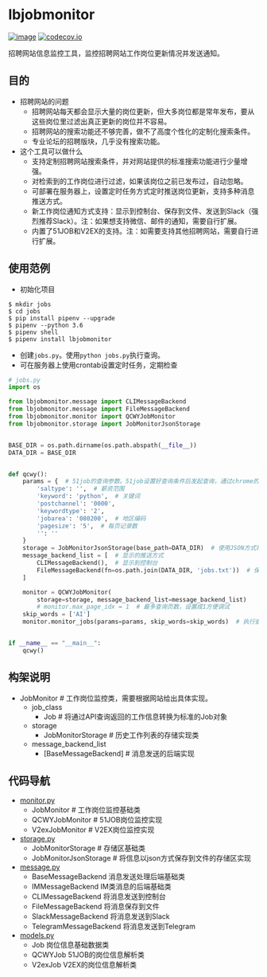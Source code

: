 lbjobmonitor
==========

[![image](https://secure.travis-ci.org/vicalloy/jobmonitor.svg?branch=master)](http://travis-ci.org/vicalloy/jobmonitor)
[![codecov.io](https://codecov.io/github/vicalloy/jobmonitor/coverage.svg?branch=master)](https://codecov.io/github/vicalloy/jobmonitor)

招聘网站信息监控工具，监控招聘网站工作岗位更新情况并发送通知。

## 目的

- 招聘网站的问题
	- 招聘网站每天都会显示大量的岗位更新，但大多岗位都是常年发布，要从这些岗位里过滤出真正更新的岗位并不容易。
	- 招聘网站的搜索功能还不够完善，做不了高度个性化的定制化搜索条件。
	- 专业论坛的招聘版块，几乎没有搜索功能。
- 这个工具可以做什么
	- 支持定制招聘网站搜索条件，并对网站提供的标准搜索功能进行少量增强。
	- 对检索到的工作岗位进行过滤，如果该岗位之前已发布过，自动忽略。
	- 可部署在服务器上，设置定时任务方式定时推送岗位更新，支持多种消息推送方式。
	- 新工作岗位通知方式支持：显示到控制台、保存到文件、发送到Slack（强烈推荐Slack）。注：如果想支持微信、邮件的通知，需要自行扩展。
	- 内置了51JOB和V2EX的支持。注：如需要支持其他招聘网站，需要自行进行扩展。

## 使用范例

- 初始化项目

```
$ mkdir jobs
$ cd jobs
$ pip install pipenv --upgrade
$ pipenv --python 3.6
$ pipenv shell
$ pipenv install lbjobmonitor
```


- 创建`jobs.py`。使用`python jobs.py`执行查询。
- 可在服务器上使用crontab设置定时任务，定期检查

```python
# jobs.py
import os

from lbjobmonitor.message import CLIMessageBackend
from lbjobmonitor.message import FileMessageBackend
from lbjobmonitor.monitor import QCWYJobMonitor
from lbjobmonitor.storage import JobMonitorJsonStorage


BASE_DIR = os.path.dirname(os.path.abspath(__file__))
DATA_DIR = BASE_DIR


def qcwy():
    params = {  # 51job的查询参数。51job设置好查询条件后发起查询，通过chrome的调试功能查看请求的具体参数。
        'saltype': '',  # 薪资范围
        'keyword': 'python',  # 关键词
        'postchannel': '0000',
        'keywordtype': '2',
        'jobarea': '080200',  # 地区编码
        'pagesize': '5',  # 每页记录数
        '': ''
    }
    storage = JobMonitorJsonStorage(base_path=DATA_DIR)  # 使用JSON方式将工作列表保存到当前目录
    message_backend_list = [  # 显示的推送方式
        CLIMessageBackend(),  # 显示到控制台
        FileMessageBackend(fn=os.path.join(DATA_DIR, 'jobs.txt'))  # 保存到文件
    ]

    monitor = QCWYJobMonitor(
        storage=storage, message_backend_list=message_backend_list)
		# monitor.max_page_idx = 1  # 最多查询页数，设置成1方便调试
    skip_words = ['AI']
    monitor.monitor_jobs(params=params, skip_words=skip_words)  # 执行查询


if __name__ == "__main__":
    qcwy()
```

## 构架说明

- JobMonitor # 工作岗位监控类，需要根据网站给出具体实现。
	- job_class
		- Job  # 将通过API查询返回的工作信息转换为标准的Job对象
	- storage
		- JobMonitorStorage  # 历史工作列表的存储实现类
	- message_backend_list
		- [BaseMessageBackend]  # 消息发送的后端实现

## 代码导航

- [monitor.py](https://github.com/vicalloy/jobmonitor/blob/master/lbjobmonitor/monitor.py)
	- JobMonitor  # 工作岗位监控基础类
	- QCWYJobMonitor  # 51JOB岗位监控实现
	- V2exJobMonitor  # V2EX岗位监控实现
- [storage.py](https://github.com/vicalloy/jobmonitor/blob/master/lbjobmonitor/storage.py)
	- JobMonitorStorage  # 存储区基础类
	- JobMonitorJsonStorage  # 将信息以json方式保存到文件的存储区实现
- [message.py](https://github.com/vicalloy/jobmonitor/blob/master/lbjobmonitor/message.py)
	- BaseMessageBackend 消息发送处理后端基础类
	- IMMessageBackend IM类消息的后端基础类
	- CLIMessageBackend 将消息发送到控制台
	- FileMessageBackend 将消息保存到文件
	- SlackMessageBackend 将消息发送到Slack
	- TelegramMessageBackend 将消息发送到Telegram
- [models.py](https://github.com/vicalloy/jobmonitor/blob/master/lbjobmonitor/models.py)
	- Job 岗位信息基础数据类
	- QCWYJob 51JOB的岗位信息解析类
	- V2exJob V2EX的岗位信息解析类
